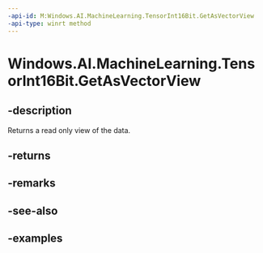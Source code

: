 ```yaml
---
-api-id: M:Windows.AI.MachineLearning.TensorInt16Bit.GetAsVectorView
-api-type: winrt method
---
```


<!-- Method syntax.
public IVectorView<short> TensorInt16Bit.GetAsVectorView()
-->

# Windows.AI.MachineLearning.TensorInt16Bit.GetAsVectorView

## -description
Returns a read only view of the data.
## -returns

## -remarks

## -see-also

## -examples

